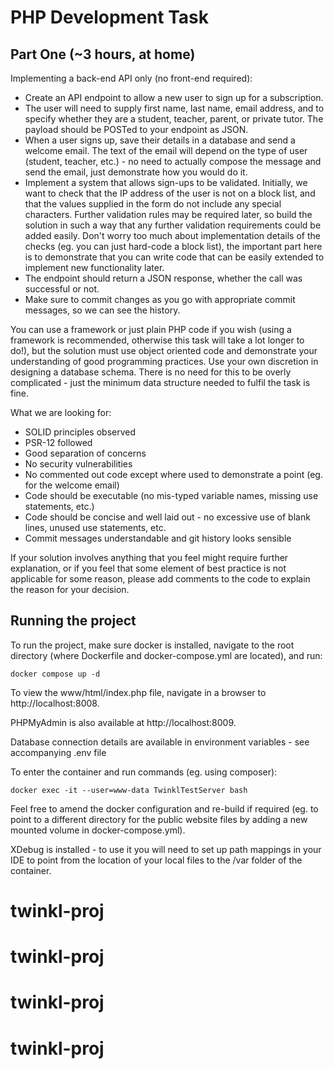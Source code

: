 # PHP Development Task
## Part One (~3 hours, at home)

Implementing a back-end API only (no front-end required):

* Create an API endpoint to allow a new user to sign up for a subscription.
* The user will need to supply first name, last name, email address, and to specify whether they are a student, teacher, parent, or private tutor. The payload should be POSTed to your endpoint as JSON.
* When a user signs up, save their details in a database and send a welcome email. The text of the email will depend on the type of user (student, teacher, etc.) - no need to actually compose the message and send the email, just demonstrate how you would do it.
* Implement a system that allows sign-ups to be validated. Initially, we want to check that the IP address of the user is not on a block list, and that the values supplied in the form do not include any special characters. Further validation rules may be required later, so build the solution in such a way that any further validation requirements could be added easily. Don't worry too much about implementation details of the checks (eg. you can just hard-code a block list), the important part here is to demonstrate that you can write code that can be easily extended to implement new functionality later.
* The endpoint should return a JSON response, whether the call was successful or not.
* Make sure to commit changes as you go with appropriate commit messages, so we can see the history.

You can use a framework or just plain PHP code if you wish (using a framework is recommended, otherwise this task will take a lot longer to do!), but the solution must use object oriented code and demonstrate your understanding of good programming practices. Use your own discretion in designing a database schema. There is no need for this to be overly complicated - just the minimum data structure needed to fulfil the task is fine.

What we are looking for:

* SOLID principles observed
* PSR-12 followed
* Good separation of concerns
* No security vulnerabilities
* No commented out code except where used to demonstrate a point (eg. for the welcome email)
* Code should be executable (no mis-typed variable names, missing use statements, etc.)
* Code should be concise and well laid out - no excessive use of blank lines, unused use statements, etc.
* Commit messages understandable and git history looks sensible
 
If your solution involves anything that you feel might require further explanation, or if you feel that some element of best practice is not applicable for some reason, please add comments to the code to explain the reason for your decision.

## Running the project
To run the project, make sure docker is installed, navigate to the root directory 
(where Dockerfile and docker-compose.yml are located), and run:

`docker compose up -d`

To view the www/html/index.php file, navigate in a browser to http://localhost:8008.

PHPMyAdmin is also available at http://localhost:8009.

Database connection details are available in environment variables - see accompanying .env file

To enter the container and run commands (eg. using composer):

`docker exec -it --user=www-data TwinklTestServer bash`

Feel free to amend the docker configuration and re-build if required 
(eg. to point to a different directory for the public website files by adding
a new mounted volume in docker-compose.yml). 

XDebug is installed - to use it you will need to set up path mappings in your IDE to 
point from the location of your local files to the /var folder of the container.
# twinkl-proj
# twinkl-proj
# twinkl-proj
# twinkl-proj
